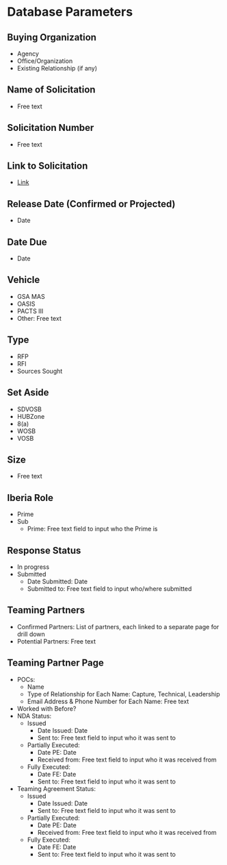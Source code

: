 # Database Parameters

## Buying Organization
- Agency
- Office/Organization
- Existing Relationship (if any)

## Name of Solicitation
- Free text

## Solicitation Number
- Free text

## Link to Solicitation
- [Link](URL)

## Release Date (Confirmed or Projected)
- Date

## Date Due
- Date

## Vehicle
- GSA MAS
- OASIS
- PACTS III
- Other: Free text

## Type
- RFP
- RFI
- Sources Sought

## Set Aside
- SDVOSB
- HUBZone
- 8(a)
- WOSB
- VOSB

## Size
- Free text

## Iberia Role
- Prime
- Sub
  - Prime: Free text field to input who the Prime is

## Response Status
- In progress
- Submitted
  - Date Submitted: Date
  - Submitted to: Free text field to input who/where submitted

## Teaming Partners
- Confirmed Partners: List of partners, each linked to a separate page for drill down
- Potential Partners: Free text

## Teaming Partner Page
- POCs:
  - Name
  - Type of Relationship for Each Name: Capture, Technical, Leadership
  - Email Address & Phone Number for Each Name: Free text
- Worked with Before?
- NDA Status:
  - Issued
    - Date Issued: Date
    - Sent to: Free text field to input who it was sent to
  - Partially Executed:
    - Date PE: Date
    - Received from: Free text field to input who it was received from
  - Fully Executed:
    - Date FE: Date
    - Sent to: Free text field to input who it was sent to
- Teaming Agreement Status:
  - Issued
    - Date Issued: Date
    - Sent to: Free text field to input who it was sent to
  - Partially Executed:
    - Date PE: Date
    - Received from: Free text field to input who it was received from
  - Fully Executed:
    - Date FE: Date
    - Sent to: Free text field to input who it was sent to
